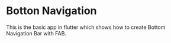 # Botton Navigation

This is the basic app in flutter which shows how to create Bottom Navigation Bar with FAB.

